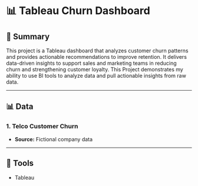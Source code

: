 # 📊 Tableau Churn Dashboard

## 📘 Summary

This project is a Tableau dashboard that analyzes customer churn patterns and provides actionable recommendations to improve retention. It delivers data-driven insights to support sales and marketing teams in reducing churn and strengthening customer loyalty. This Project demonstrates my ability to use BI tools to analyze data and pull actionable insights from raw data.

---

## 📊 Data

### 1. **Telco Customer Churn**
- **Source:** Fictional company data

---

## 🧰 Tools
- Tableau 


